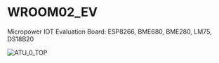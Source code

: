 # WROOM02_EV
Micropower IOT Evaluation Board: ESP8266, BME680, BME280, LM75, DS18B20

![ATU_0_TOP](https://github.com/papamidas/ATU_0_HW/blob/master/20191103_131727.jpg "TOP")
